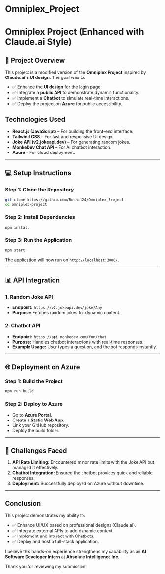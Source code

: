 # Omniplex_Project
# Omniplex Project (Enhanced with Claude.ai Style)

## 📜 Project Overview
This project is a modified version of the **Omniplex Project** inspired by **Claude.ai's UI design**. The goal was to:
- ✅ Enhance the **UI design** for the login page.
- ✅ Integrate a **public API** to demonstrate dynamic functionality.
- ✅ Implement a **Chatbot** to simulate real-time interactions.
- ✅ Deploy the project on **Azure** for public accessibility.

##  Technologies Used
- **React.js (JavaScript)** – For building the front-end interface.
- **Tailwind CSS** – For fast and responsive UI design.
- **Joke API (v2.jokeapi.dev)** – For generating random jokes.
- **MonkeDev Chat API** – For AI chatbot interaction.
- **Azure** – For cloud deployment.

---

## 💻 Setup Instructions
### Step 1: Clone the Repository
```bash
git clone https://github.com/Rushil24/Omniplex_Project
cd omniplex-project
```

### Step 2: Install Dependencies
```bash
npm install
```

### Step 3: Run the Application
```bash
npm start
```

The application will now run on `http://localhost:3000/`.

---

## 📊 API Integration
### 1. Random Joke API
- **Endpoint:** `https://v2.jokeapi.dev/joke/Any`
- **Purpose:** Fetches random jokes for dynamic content.

### 2. Chatbot API
- **Endpoint:** `https://api.monkedev.com/fun/chat`
- **Purpose:** Handles chatbot interactions with real-time responses.
- **Example Usage:** User types a question, and the bot responds instantly.

---

## 🌐 Deployment on Azure
### Step 1: Build the Project
```bash
npm run build
```

### Step 2: Deploy to Azure
- Go to **Azure Portal**.
- Create a **Static Web App**.
- Link your GitHub repository.
- Deploy the build folder.

---

## 📜 Challenges Faced
1. **API Rate Limiting:** Encountered minor rate limits with the Joke API but managed it effectively.
2. **Chatbot Integration:** Ensured the chatbot provides quick and reliable responses.
3. **Deployment:** Successfully deployed on Azure without downtime.

---


## Conclusion
This project demonstrates my ability to:
- ✅ Enhance UI/UX based on professional designs (Claude.ai).
- ✅ Integrate external APIs to add dynamic content.
- ✅ Implement and interact with Chatbots.
- ✅ Deploy and host a full-stack application.

I believe this hands-on experience strengthens my capability as an **AI Software Developer Intern** at **Absolute Intelligence Inc**.

Thank you for reviewing my submission!
